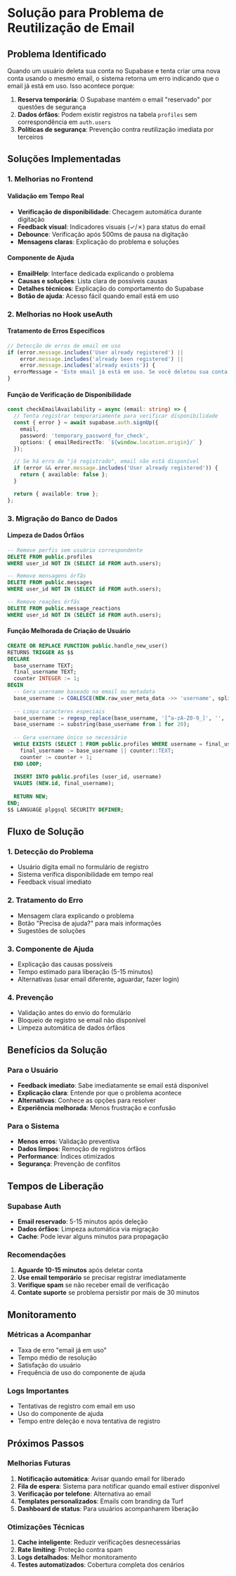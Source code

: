 # Solução para Problema de Reutilização de Email

## Problema Identificado

Quando um usuário deleta sua conta no Supabase e tenta criar uma nova conta usando o mesmo email, o sistema retorna um erro indicando que o email já está em uso. Isso acontece porque:

1. **Reserva temporária**: O Supabase mantém o email "reservado" por questões de segurança
2. **Dados órfãos**: Podem existir registros na tabela `profiles` sem correspondência em `auth.users`
3. **Políticas de segurança**: Prevenção contra reutilização imediata por terceiros

## Soluções Implementadas

### 1. Melhorias no Frontend

#### Validação em Tempo Real
- **Verificação de disponibilidade**: Checagem automática durante digitação
- **Feedback visual**: Indicadores visuais (✓/✗) para status do email
- **Debounce**: Verificação após 500ms de pausa na digitação
- **Mensagens claras**: Explicação do problema e soluções

#### Componente de Ajuda
- **EmailHelp**: Interface dedicada explicando o problema
- **Causas e soluções**: Lista clara de possíveis causas
- **Detalhes técnicos**: Explicação do comportamento do Supabase
- **Botão de ajuda**: Acesso fácil quando email está em uso

### 2. Melhorias no Hook useAuth

#### Tratamento de Erros Específicos
```typescript
// Detecção de erros de email em uso
if (error.message.includes('User already registered') || 
    error.message.includes('already been registered') ||
    error.message.includes('already exists')) {
  errorMessage = 'Este email já está em uso. Se você deletou sua conta anteriormente, pode levar alguns minutos para que o email seja liberado. Tente novamente em alguns minutos ou use um email diferente.';
}
```

#### Função de Verificação de Disponibilidade
```typescript
const checkEmailAvailability = async (email: string) => {
  // Tenta registrar temporariamente para verificar disponibilidade
  const { error } = await supabase.auth.signUp({
    email,
    password: 'temporary_password_for_check',
    options: { emailRedirectTo: `${window.location.origin}/` }
  });

  // Se há erro de "já registrado", email não está disponível
  if (error && error.message.includes('User already registered')) {
    return { available: false };
  }

  return { available: true };
};
```

### 3. Migração do Banco de Dados

#### Limpeza de Dados Órfãos
```sql
-- Remove perfis sem usuário correspondente
DELETE FROM public.profiles 
WHERE user_id NOT IN (SELECT id FROM auth.users);

-- Remove mensagens órfãs
DELETE FROM public.messages 
WHERE user_id NOT IN (SELECT id FROM auth.users);

-- Remove reações órfãs
DELETE FROM public.message_reactions 
WHERE user_id NOT IN (SELECT id FROM auth.users);
```

#### Função Melhorada de Criação de Usuário
```sql
CREATE OR REPLACE FUNCTION public.handle_new_user()
RETURNS TRIGGER AS $$
DECLARE
  base_username TEXT;
  final_username TEXT;
  counter INTEGER := 1;
BEGIN
  -- Gera username baseado no email ou metadata
  base_username := COALESCE(NEW.raw_user_meta_data ->> 'username', split_part(NEW.email, '@', 1));
  
  -- Limpa caracteres especiais
  base_username := regexp_replace(base_username, '[^a-zA-Z0-9_]', '', 'g');
  base_username := substring(base_username from 1 for 20);
  
  -- Gera username único se necessário
  WHILE EXISTS (SELECT 1 FROM public.profiles WHERE username = final_username) LOOP
    final_username := base_username || counter::TEXT;
    counter := counter + 1;
  END LOOP;
  
  INSERT INTO public.profiles (user_id, username)
  VALUES (NEW.id, final_username);
  
  RETURN NEW;
END;
$$ LANGUAGE plpgsql SECURITY DEFINER;
```

## Fluxo de Solução

### 1. Detecção do Problema
- Usuário digita email no formulário de registro
- Sistema verifica disponibilidade em tempo real
- Feedback visual imediato

### 2. Tratamento do Erro
- Mensagem clara explicando o problema
- Botão "Precisa de ajuda?" para mais informações
- Sugestões de soluções

### 3. Componente de Ajuda
- Explicação das causas possíveis
- Tempo estimado para liberação (5-15 minutos)
- Alternativas (usar email diferente, aguardar, fazer login)

### 4. Prevenção
- Validação antes do envio do formulário
- Bloqueio de registro se email não disponível
- Limpeza automática de dados órfãos

## Benefícios da Solução

### Para o Usuário
- **Feedback imediato**: Sabe imediatamente se email está disponível
- **Explicação clara**: Entende por que o problema acontece
- **Alternativas**: Conhece as opções para resolver
- **Experiência melhorada**: Menos frustração e confusão

### Para o Sistema
- **Menos erros**: Validação preventiva
- **Dados limpos**: Remoção de registros órfãos
- **Performance**: Índices otimizados
- **Segurança**: Prevenção de conflitos

## Tempos de Liberação

### Supabase Auth
- **Email reservado**: 5-15 minutos após deleção
- **Dados órfãos**: Limpeza automática via migração
- **Cache**: Pode levar alguns minutos para propagação

### Recomendações
1. **Aguarde 10-15 minutos** após deletar conta
2. **Use email temporário** se precisar registrar imediatamente
3. **Verifique spam** se não receber email de verificação
4. **Contate suporte** se problema persistir por mais de 30 minutos

## Monitoramento

### Métricas a Acompanhar
- Taxa de erro "email já em uso"
- Tempo médio de resolução
- Satisfação do usuário
- Frequência de uso do componente de ajuda

### Logs Importantes
- Tentativas de registro com email em uso
- Uso do componente de ajuda
- Tempo entre deleção e nova tentativa de registro

## Próximos Passos

### Melhorias Futuras
1. **Notificação automática**: Avisar quando email for liberado
2. **Fila de espera**: Sistema para notificar quando email estiver disponível
3. **Verificação por telefone**: Alternativa ao email
4. **Templates personalizados**: Emails com branding da Turf
5. **Dashboard de status**: Para usuários acompanharem liberação

### Otimizações Técnicas
1. **Cache inteligente**: Reduzir verificações desnecessárias
2. **Rate limiting**: Proteção contra spam
3. **Logs detalhados**: Melhor monitoramento
4. **Testes automatizados**: Cobertura completa dos cenários 